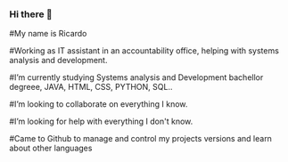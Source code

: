 ### Hi there 👋

#My name is Ricardo

#Working as IT assistant in an accountability office, helping with systems analysis and development.

#I’m currently studying Systems analysis and Development bachellor degreee, JAVA, HTML, CSS, PYTHON, SQL..

#I’m looking to collaborate on everything I know.

#I’m looking for help with everything I don't know.

#Came to Github to manage and control my projects versions and learn about other languages

